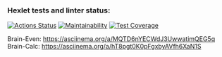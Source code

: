 ### Hexlet tests and linter status:
[![Actions Status](https://github.com/tiltovskee/frontend-project-44/actions/workflows/hexlet-check.yml/badge.svg)](https://github.com/tiltovskee/frontend-project-44/actions)
[![Maintainability](https://api.codeclimate.com/v1/badges/9e04a25ec144c073d3b7/maintainability)](https://codeclimate.com/github/tiltovskee/frontend-project-44/maintainability)
[![Test Coverage](https://api.codeclimate.com/v1/badges/9e04a25ec144c073d3b7/test_coverage)](https://codeclimate.com/github/tiltovskee/frontend-project-44/test_coverage)

Brain-Even: https://asciinema.org/a/MQTD6nYECWdJ3UwwatimQEG5q
Brain-Calc: https://asciinema.org/a/hT8pgt0K0pFgxbyAVfh6XaN1S
